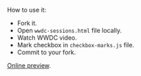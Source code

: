 How to use it:

* Fork it.
* Open `wwdc-sessions.html` file locally.
* Watch WWDC video.
* Mark checkbox in `checkbox-marks.js` file.
* Commit to your fork.

[Online preview](http://dodonov.github.io/wwdc-sessions.html).
